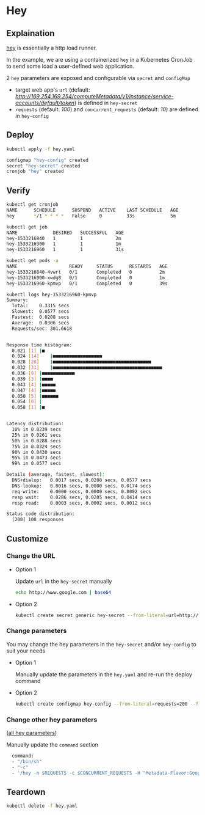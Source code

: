 # Hey

## Explaination

[hey](https://github.com/rakyll/hey/blob/master/README.md) is essentially a http load runner.

In the example, we are using a containerized `hey` in a Kubernetes CronJob to send some load a user-defined web application.

2 `hey` parameters are exposed and configurable via `secret` and `configMap`

* target web app's `url` (default: *http://169.254.169.254/computeMetadata/v1/instance/service-accounts/default/token*) is defined in `hey-secret`
* `requests` (default: *100*) and `concurrent_requests` (default: *10*) are defined in `hey-config`

## Deploy

```sh
kubectl apply -f hey.yaml

configmap "hey-config" created
secret "hey-secret" created
cronjob "hey" created
```

## Verify

```sh
kubectl get cronjob
NAME      SCHEDULE      SUSPEND   ACTIVE    LAST SCHEDULE   AGE
hey       */1 * * * *   False     0         33s             5m

kubectl get job
NAME             DESIRED   SUCCESSFUL   AGE
hey-1533216840   1         1            2m
hey-1533216900   1         1            1m
hey-1533216960   1         1            31s

kubectl get pods -a
NAME                   READY     STATUS      RESTARTS   AGE
hey-1533216840-4vwrt   0/1       Completed   0          2m
hey-1533216900-xwdg8   0/1       Completed   0          1m
hey-1533216960-kpmvp   0/1       Completed   0          39s

kubectl logs hey-1533216960-kpmvp
Summary:
  Total:	0.3315 secs
  Slowest:	0.0577 secs
  Fastest:	0.0208 secs
  Average:	0.0306 secs
  Requests/sec:	301.6618


Response time histogram:
  0.021 [1]	|■
  0.024 [14]	|■■■■■■■■■■■■■■■■■■
  0.028 [28]	|■■■■■■■■■■■■■■■■■■■■■■■■■■■■■■■■■■■■
  0.032 [31]	|■■■■■■■■■■■■■■■■■■■■■■■■■■■■■■■■■■■■■■■■
  0.036 [9]	|■■■■■■■■■■■■
  0.039 [3]	|■■■■
  0.043 [4]	|■■■■■
  0.047 [4]	|■■■■■
  0.050 [5]	|■■■■■■
  0.054 [0]	|
  0.058 [1]	|■


Latency distribution:
  10% in 0.0239 secs
  25% in 0.0261 secs
  50% in 0.0288 secs
  75% in 0.0324 secs
  90% in 0.0430 secs
  95% in 0.0473 secs
  99% in 0.0577 secs

Details (average, fastest, slowest):
  DNS+dialup:	0.0017 secs, 0.0208 secs, 0.0577 secs
  DNS-lookup:	0.0016 secs, 0.0000 secs, 0.0174 secs
  req write:	0.0000 secs, 0.0000 secs, 0.0002 secs
  resp wait:	0.0286 secs, 0.0205 secs, 0.0414 secs
  resp read:	0.0003 secs, 0.0002 secs, 0.0012 secs

Status code distribution:
  [200]	100 responses
```

## Customize

### Change the URL

* Option 1

  Update `url` in the `hey-secret` manually

  ```sh
  echo http://www.google.com | base64
  ```

* Option 2

  ```sh
  kubectl create secret generic hey-secret --from-literal=url=http://www.google.com -o yaml --dry-run | kubectl replace -f -
  ```

### Change parameters

You may change the hey parameters in the `hey-secret` and/or `hey-config` to suit your needs

* Option 1

  Manually update the parameters in the `hey.yaml` and re-run the deploy command

* Option 2

  ```sh
  kubectl create configmap hey-config --from-literal=requests=200 --from-literal=concurrent_requests=20 -o yaml --dry-run | kubectl replace -f -
  ```

### Change other hey parameters

([all hey parameters](https://github.com/rakyll/hey#usage))

Manually update the `command` section

```sh
  command:
  - "/bin/sh"
  - "-c"
  - '/hey -n $REQUESTS -c $CONCURRENT_REQUESTS -H "Metadata-Flavor:Google" $URL'
```

## Teardown

```sh
kubectl delete -f hey.yaml
```